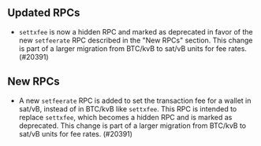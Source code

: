 Updated RPCs
------------

- `settxfee` is now a hidden RPC and marked as deprecated in favor of the new
  `setfeerate` RPC described in the "New RPCs" section. This change is part of a
  larger migration from BTC/kvB to sat/vB units for fee rates. (#20391)

New RPCs
------------

- A new `setfeerate` RPC is added to set the transaction fee for a wallet in
  sat/vB, instead of in BTC/kvB like `settxfee`. This RPC is intended to replace
  `settxfee`, which becomes a hidden RPC and is marked as deprecated. This
  change is part of a larger migration from BTC/kvB to sat/vB units for fee
  rates. (#20391)

